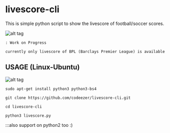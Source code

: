 # livescore-cli
This is simple python script to show the livescore of football/soccer scores.

![alt tag](https://raw.githubusercontent.com/codeezer/livescore-cli/master/graphics/score.jpg)

    : Work on Progress 
    
    currently only livescore of BPL (Barclays Premier League) is available

## USAGE (Linux-Ubuntu)
![alt tag](https://raw.githubusercontent.com/codeezer/livescore-cli/master/graphics/livescore-cli.gif)

    sudo apt-get install python3 python3-bs4 
  
    git clone https://github.com/codeezer/livescore-cli.git
  
    cd livescore-cli
  
    python3 livescore.py
	
:::also support on python2 too :) 
